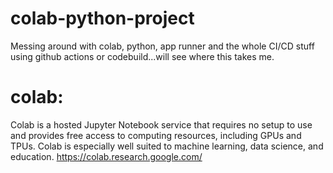 # colab-python-project
Messing around with colab, python, app runner and the whole CI/CD stuff using github actions or codebuild...will see where this takes me.

# colab:
Colab is a hosted Jupyter Notebook service that requires no setup to use and provides free access to computing resources, including GPUs and TPUs. Colab is especially well suited to machine learning, data science, and education. https://colab.research.google.com/
